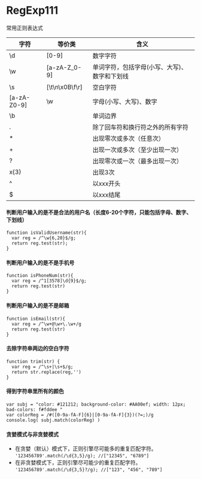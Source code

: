 # RegExp111
常用正则表达式

| 字符         |等价类            | 含义                                 | 
|-------------|-----------------|--------------------------------------| 
| \d          |  [0-9]          | 数字字符                               | 
| \w          |  [a-zA-Z_0-9]   | 单词字符，包括字母(小写、大写)、数字和下划线 | 
| \s          |  [\t\n\x0B\f\r] | 空白字符                               | 
| [a-zA-Z0-9] |  \w             | 字母(小写、大写)、数字                   | 
| \b          |                 | 单词边界                               |  
| .           |                 | 除了回车符和换行符之外的所有字符           | 
| *           |                 | 出现零次或多次（任意次）                  | 
| +           |                 | 出现一次或多次（至少出现一次）             | 
| ?           |                 | 出现零次或一次（最多出现一次）             |  
| x{3}        |                 | 出现3次                                | 
| ^           |                 | 以xxx开头                              | 
| $           |                 | 以xxx结尾                              | 

#### 判断用户输入的是不是合法的用户名（长度6-20个字符，只能包括字母、数字、下划线）

```
function isValidUsername(str){
  var reg = /^\w{6,20}$/g;
  return reg.test(str);
}
```

#### 判断用户输入的是不是手机号

```
function isPhoneNum(str){
  var reg = /^1[3578]\d{9}$/g;
  return reg.test(str)
}
```

#### 判断用户输入的是不是邮箱

```
function isEmail(str){
  var reg = /^\w+@\w+\.\w+/g
  return reg.test(str)
}
```

#### 去除字符串两边的空白字符

```
function trim(str) {
  var reg = /^\s+|\s+$/g;
  return str.replace(reg,'')
}
```

#### 得到字符串里所有的颜色

```
var subj = "color: #121212; background-color: #AA00ef; width: 12px; bad-colors: f#fddee "
var colorReg = /#([0-9a-fA-F]{6}|[0-9a-fA-F]{3})(?=;)/g
console.log( subj.match(colorReg) )
```

#### 贪婪模式与非贪婪模式

* 在贪婪（默认）模式下，正则引擎尽可能多的重复匹配字符。
    `'123456789'.match(/\d{3,5}/g); //["12345", "6789"]`
* 在非贪婪模式下，正则引擎尽可能少的重复匹配字符。
    `'123456789'.match(/\d{3,5}?/g); //["123", "456", "789"]`
